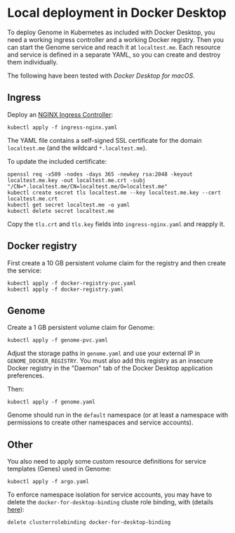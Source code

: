 # Local deployment in Docker Desktop

To deploy Genome in Kubernetes as included with Docker Desktop, you need a working ingress controller and a working Docker registry. Then you can start the Genome service and reach it at `localtest.me`. Each resource and service is defined in a separate YAML, so you can create and destroy them individually.

The following have been tested with *Docker Desktop for macOS*.

## Ingress

Deploy an [NGINX Ingress Controller](https://kubernetes.github.io/ingress-nginx/):
```
kubectl apply -f ingress-nginx.yaml
```

The YAML file contains a self-signed SSL certificate for the domain `localtest.me` (and the wildcard `*.localtest.me`).

To update the included certificate:
```
openssl req -x509 -nodes -days 365 -newkey rsa:2048 -keyout localtest.me.key -out localtest.me.crt -subj "/CN=*.localtest.me/CN=localtest.me/O=localtest.me"
kubectl create secret tls localtest.me --key localtest.me.key --cert localtest.me.crt
kubectl get secret localtest.me -o yaml
kubectl delete secret localtest.me
```

Copy the `tls.crt` and `tls.key` fields into `ingress-nginx.yaml` and reapply it.

## Docker registry

First create a 10 GB persistent volume claim for the registry and then create the service:
```
kubectl apply -f docker-registry-pvc.yaml
kubectl apply -f docker-registry.yaml
```

## Genome

Create a 1 GB persistent volume claim for Genome:
```
kubectl apply -f genome-pvc.yaml
```

Adjust the storage paths in `genome.yaml` and use your external IP in `GENOME_DOCKER_REGISTRY`. You must also add this registry as an insecure Docker registry in the "Daemon" tab of the Docker Desktop application preferences.

Then:
```
kubectl apply -f genome.yaml
```

Genome should run in the `default` namespace (or at least a namespace with permissions to create other namespaces and service accounts).

## Other

You also need to apply some custom resource definitions for service templates (Genes) used in Genome:
```
kubectl apply -f argo.yaml
```

To enforce namespace isolation for service accounts, you may have to delete the `docker-for-desktop-binding` cluste role binding, with (details [here](https://github.com/docker/for-mac/issues/3694)):
```
delete clusterrolebinding docker-for-desktop-binding
```
